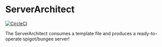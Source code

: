 # ServerArchitect
[![CircleCI](https://circleci.com/gh/Exorath/ServerArchitect.svg?style=svg)](https://circleci.com/gh/Exorath/ServerArchitect)

The ServerArchitect consumes a template file and produces a ready-to-operate spigot/bungee server!
